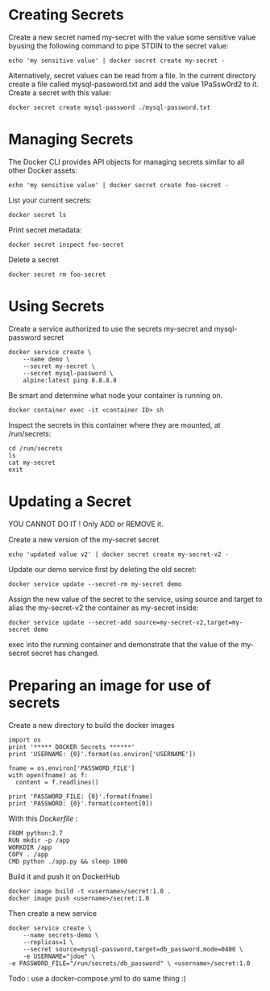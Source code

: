# Creating Secrets

Create a new secret named my-secret with the value some sensitive value byusing the following command to pipe STDIN to the secret value:

```
echo 'my sensitive value' | docker secret create my-secret -
```

Alternatively, secret values can be read from a file.
In the current directory create a file called mysql-password.txt and add the value 1PaSsw0rd2 to it.
Create a secret with this value:

```
docker secret create mysql-password ./mysql-password.txt
```

# Managing Secrets

The Docker CLI provides API objects for managing secrets similar to all other Docker assets:
```
echo 'my sensitive value' | docker secret create foo-secret -
```

List your current secrets:
```
docker secret ls
```

Print secret metadata:
```
docker secret inspect foo-secret
```

Delete a secret
```
docker secret rm foo-secret
```

# Using Secrets

Create a service authorized to use the secrets my-secret and mysql-password secret

```
docker service create \
    --name demo \
    --secret my-secret \
    --secret mysql-password \
    alpine:latest ping 8.8.8.8
```

Be smart and determine what node your container is running on.

```
docker container exec -it <container ID> sh
```

Inspect the secrets in this container where they are mounted, at /run/secrets:    

```
cd /run/secrets
ls
cat my-secret
exit
```

# Updating a Secret

YOU CANNOT DO IT ! Only ADD or REMOVE it.

Create a new version of the my-secret secret

```
echo 'updated value v2' | docker secret create my-secret-v2 -
```

Update our demo service first by deleting the old secret:

```
docker service update --secret-rm my-secret demo
```

Assign the new value of the secret to the service, using source and target to alias the my-secret-v2
the container as my-secret inside:

```
docker service update --secret-add source=my-secret-v2,target=my-secret demo
```

exec into the running container and demonstrate that the value of the my-secret secret has changed.


# Preparing an image for use of secrets

Create a new directory to build the docker images
```
import os
print '***** DOCKER Secrets ******'
print 'USERNAME: {0}'.format(os.environ['USERNAME'])

fname = os.environ['PASSWORD_FILE']
with open(fname) as f:
  content = f.readlines()

print 'PASSWORD_FILE: {0}'.format(fname)
print 'PASSWORD: {0}'.format(content[0])
```

With this *Dockerfile* :

```
FROM python:2.7
RUN mkdir -p /app
WORKDIR /app
COPY . /app
CMD python ./app.py && sleep 1000
```

Build it and push it on DockerHub

```
docker image build -t <username>/secret:1.0 .
docker image push <username>/secret:1.0
```

Then create a new service

```
docker service create \
    --name secrets-demo \
    --replicas=1 \
    --secret source=mysql-password,target=db_password,mode=0400 \
    -e USERNAME="jdoe" \
-e PASSWORD_FILE="/run/secrets/db_password" \ <username>/secret:1.0
```

Todo : use a docker-compose.yml to do same thing :)
